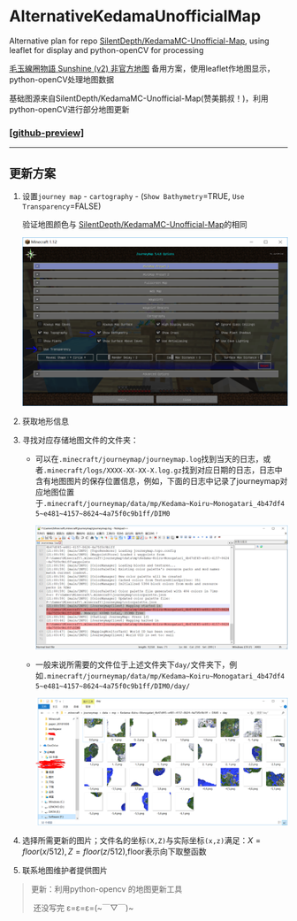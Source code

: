 # AlternativeKedamaUnofficialMap

Alternative plan for repo [SilentDepth/KedamaMC-Unofficial-Map](https://github.com/SilentDepth/KedamaMC-Unofficial-Map), using leaflet for display and python-openCV for processing

[毛玉線圈物語 Sunshine (v2) 非官方地图](https://github.com/SilentDepth/KedamaMC-Unofficial-Map) 备用方案，使用leaflet作地图显示，python-openCV处理地图数据

基础图源来自SilentDepth/KedamaMC-Unofficial-Map(赞美鹅叔！)，利用python-openCV进行部分地图更新

### [[github-preview]](https://dwcarrot.github.io/AlternativeKedamaUnofficialMap/view/kedama-map.html)

-----------

## 更新方案
1. 设置`journey map` - `cartography` - (`Show Bathymetry`=TRUE, `Use Transparency`=FALSE)

   验证地图颜色与 [SilentDepth/KedamaMC-Unofficial-Map](https://github.com/SilentDepth/KedamaMC-Unofficial-Map)的相同

   ![设置界面](tools/tips/jm-settings.png)

2. 获取地形信息

3. 寻找对应存储地图文件的文件夹：

   * 可以在`.minecraft/journeymap/journeymap.log`找到当天的日志，或者`.minecraft/logs/XXXX-XX-XX-X.log.gz`找到对应日期的日志，日志中含有地图图片的保存位置信息，例如，下面的日志中记录了journeymap对应地图位置于`.minecraft/journeymap/data/mp/Kedama~Koiru~Monogatari_4b47df45~e481~4157~8624~4a75f0c9b1ff/DIM0`

     ![journeymap folder](tools/tips/jm-folder.png)

   * 一般来说所需要的文件位于上述文件夹下`day/`文件夹下，例如`.minecraft/journeymap/data/mp/Kedama~Koiru~Monogatari_4b47df45~e481~4157~8624~4a75f0c9b1ff/DIM0/day/`

     ![journeymap files](tools/tips/jm-file.png)

4. 选择所需更新的图片；文件名的坐标`(X,Z)`与实际坐标`(x,z)`满足：$X=floor(x/512), Z=floor(z/512)$,floor表示向下取整函数

5. 联系地图维护者提供图片



> 更新：利用python-opencv 的地图更新工具
>
> ​	还没写完 ε=ε=ε=(~￣▽￣)~